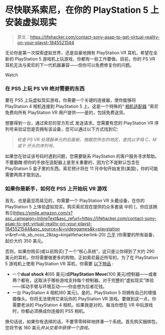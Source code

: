 # 尽快联系索尼，在你的 PlayStation 5 上安装虚拟现实

> 原文：<https://lifehacker.com/contact-sony-asap-to-get-virtual-reality-on-your-playst-1845521544>

无论你是第一次探索虚拟世界，还是自豪地拥有 PlayStation VR 耳机，希望在全新的 PlayStation 5 游戏机上玩游戏，你都有一些工作要做。目前，你的 PS VR 耳机无法与索尼的下一代机器兼容——但你可以免费修复你的问题。

Watch

### **在 PS5 上玩 PS VR 绝对需要的东西**

要在 PS5 上玩虚拟现实游戏，你需要一个关键的连接器，使你能够将 PlayStation 4 相机连接到 PlayStation 5 上。这是一个特殊的“ [相机适配器](https://support.playstation.com/s/article/PlayStation-Camera-Adaptor-FAQ?language=en_US) ”索尼免费向所有 PlayStation VR 用户提供——是的，包括免费送货。

想要得到一台，通过索尼的官方形式 发送请求。您需要有您的 PlayStation VR 序列号来验证您是否拥有该设备，您可以通过以下方式找到它:

> *检查 PS VR 处理器单元的后面板，根据您所在的地区，查找以字母 C、M 或 P 开头的序列号。*

如果您在验证该号码时遇到问题，您需要联系 PlayStation 的客户服务寻求帮助。不要磨蹭:把你的手放在适配器上是至关重要的，因为它不是默认包含在 PlayStation 5 盒子里的东西。索尼预计将在 11 月中旬开始发货(美国)，你的可能需要两周才能到达。

### 如果你是新手，如何在 PS5 上开始玩 VR 游戏

首先，也是最显而易见的，你需要一个 PlayStation VR 头戴设备，在你的 PlayStation 5 上体验虚拟现实。购买索尼现在提供的众多套装 中的 [，你应该拥有(](https://smile.amazon.com/s?asc_campaign=InlineText&asc_refurl=https://lifehacker.com/contact-sony-asap-to-get-virtual-reality-on-your-playst-1845521544&asc_source=&i=videogames&k=playstation vr&ref=nb_sb_noss_2&tag=kinjalifehackerlink-20) [几乎](#cable) )你需要的所有装备，起价大约 350 美元。

否则，如果你购买(或以前购买)了一个“核心系统”，这只是让你得到了大约 290 美元的耳机，你将需要做更多的购物。正如索尼最近所写的，为了在 PlayStation 5 游戏机上使用 PlayStation VR 耳机，你需要 [以下物品](https://blog.playstation.com/2020/08/03/playstation-5-answering-your-questions-on-compatible-ps4-peripherals-accessories) :

*   一个**dual shock 4**(65 美元)或**PlayStation Move**(100 美元)控制器——或者两个都有，这取决于哪些游戏支持每个控制器。对于完整的“虚拟现实”体验——挥动手臂与环境互动——你会想为后者花钱。
*   一台 PlayStation 4 相机(60 美元)。是的，PlayStation 5 将拥有自己的增强摄像头。你将无法使用它来玩你的 PlayStation VR 游戏。要做到这一点，你需要老派的 PlayStation 4 相机，如果我是对的，每当你想在 VR 中玩游戏时，你都必须换成你连接的 PS5 相机。

换句话说，如果你有选择的话，不要零零碎碎地拼凑一个系统。首先购买捆绑包，您将节省 160 美元*并从交易中获得一个游戏。*